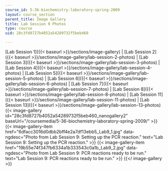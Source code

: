 ```yaml
---
course_id: 5-36-biochemistry-laboratory-spring-2009
layout: course_section
parent_title: Image Gallery
title: Lab Session 9 Photos
type: course
uid: 28c3fd8727b4052a54289732f5beb460

---
```


[Lab Session 1]({{< baseurl >}}/sections/image-gallery) | [Lab Session 2]({{< baseurl >}}/sections/image-gallery/lab-session-2-photos) | [Lab Session 3]({{< baseurl >}}/sections/image-gallery/lab-session-3-photos) | [Lab Session 4]({{< baseurl >}}/sections/image-gallery/lab-session-4-photos) | [Lab Session 5]({{< baseurl >}}/sections/image-gallery/lab-session-5-photos) | [Lab Session 6]({{< baseurl >}}/sections/image-gallery/lab-session-6-photos) | [Lab Session 7]({{< baseurl >}}/sections/image-gallery/lab-session-7-photos) | [Lab Session 8]({{< baseurl >}}/sections/image-gallery/lab-session-8-photos) | [Lab Session 11]({{< baseurl >}}/sections/image-gallery/lab-session-11-photos) | [Lab Session 13]({{< baseurl >}}/sections/image-gallery/lab-session-13-photos)
{{< image-gallery id="28c3fd8727b4052a54289732f5beb460_nanogallery2" baseUrl="/coursemedia/5-36-biochemistry-laboratory-spring-2009/" >}}
{{< image-gallery-item href="6dfacc3016d0dbb2bff4e2a7df13ebb5_Lab9_1.jpg" data-ngdesc="Photo from Lab Session 9: Setting up the PCR reaction." text="Lab Session 9: Setting up the PCR reaction." >}}
{{< image-gallery-item href="19b55e74f347fb6334a1b333543c0a1b_Lab9_2.jpg" data-ngdesc="Photo from Lab Session 9: PCR reactions ready to be run." text="Lab Session 9: PCR reactions ready to be run." >}}
{{</ image-gallery >}}